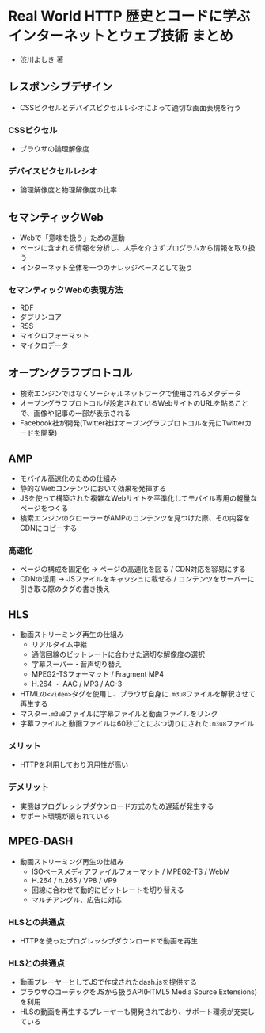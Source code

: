 # Real World HTTP 歴史とコードに学ぶインターネットとウェブ技術 まとめ
- 渋川よしき 著

## レスポンシブデザイン
- CSSピクセルとデバイスピクセルレシオによって適切な画面表現を行う

### CSSピクセル
- ブラウザの論理解像度
### デバイスピクセルレシオ
- 論理解像度と物理解像度の比率

## セマンティックWeb
- Webで「意味を扱う」ための運動
- ページに含まれる情報を分析し、人手を介さずプログラムから情報を取り扱う
- インターネット全体を一つのナレッジベースとして扱う

### セマンティックWebの表現方法
- RDF
- ダブリンコア
- RSS
- マイクロフォーマット
- マイクロデータ

## オープングラフプロトコル
- 検索エンジンではなくソーシャルネットワークで使用されるメタデータ
- オープングラフプロトコルが設定されているWebサイトのURLを貼ることで、画像や記事の一部が表示される
- Facebook社が開発(Twitter社はオープングラフプロトコルを元にTwitterカードを開発)

## AMP
- モバイル高速化のための仕組み
- 静的なWebコンテンツにおいて効果を発揮する
- JSを使って構築された複雑なWebサイトを平準化してモバイル専用の軽量なページをつくる
- 検索エンジンのクローラーがAMPのコンテンツを見つけた際、その内容をCDNにコピーする

### 高速化
- ページの構成を固定化 -> ページの高速化を図る / CDN対応を容易にする
- CDNの活用 -> JSファイルをキャッシュに載せる / コンテンツをサーバーに引き取る際のタグの書き換え

## HLS
- 動画ストリーミング再生の仕組み
  - リアルタイム中継
  - 通信回線のビットレートに合わせた適切な解像度の選択
  - 字幕スーパー・音声切り替え
  - MPEG2-TSフォーマット / Fragment MP4
  - H.264 ・ AAC / MP3 / AC-3
- HTMLの`<video>`タグを使用し、ブラウザ自身に`.m3u8`ファイルを解釈させて再生する
- マスター`.m3u8`ファイルに字幕ファイルと動画ファイルをリンク
- 字幕ファイルと動画ファイルは60秒ごとにぶつ切りにされた`.m3u8`ファイル

### メリット
- HTTPを利用しており汎用性が高い

### デメリット
- 実態はプログレッシブダウンロード方式のため遅延が発生する
- サポート環境が限られている

## MPEG-DASH
- 動画ストリーミング再生の仕組み
  - ISOベースメディアファイルフォーマット / MPEG2-TS / WebM
  - H.264 / h.265 / VP8 / VP9
  - 回線に合わせて動的にビットレートを切り替える
  - マルチアングル、広告に対応

### HLSとの共通点
- HTTPを使ったプログレッシブダウンロードで動画を再生

### HLSとの共通点
- 動画プレーヤーとしてJSで作成されたdash.jsを提供する
- ブラウザのコーデックをJSから扱うAPI(HTML5 Media Source Extensions)を利用
- HLSの動画を再生するプレーヤーも開発されており、サポート環境が充実している
